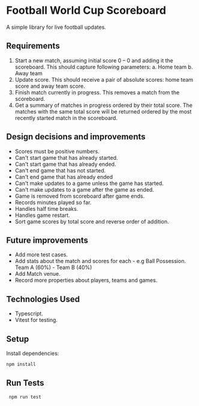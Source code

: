 # Football World Cup Scoreboard

A simple library for live football updates.

## Requirements

1. Start a new match, assuming initial score 0 – 0 and adding it the scoreboard.
   This should capture following parameters:
   a. Home team
   b. Away team
2. Update score. This should receive a pair of absolute scores: home team score and away
   team score.
3. Finish match currently in progress. This removes a match from the scoreboard.
4. Get a summary of matches in progress ordered by their total score. The matches with the
   same total score will be returned ordered by the most recently started match in the
   scoreboard.

## Design decisions and improvements

- Scores must be positive numbers.
- Can't start game that has already started.
- Can't start game that has already ended.
- Can't end game that has not started.
- Can't end game that has already ended
- Can't make updates to a game unless the game has started.
- Can't make updates to a game after the game as ended.
- Game is removed from scoreboard after game ends.
- Records minutes played so far.
- Handles half time breaks.
- Handles game restart.
- Sort game scores by total score and reverse order of addition.

## Future improvements

- Add more test cases.
- Add stats about the match and scores for each - e.g Ball Possession. Team A (60%) - Team B (40%)
- Add Match venue.
- Record more properties about players, teams and games.

## Technologies Used

- Typescript.
- Vitest for testing.

## Setup

Install dependencies:

```bash
npm install
```

## Run Tests

```bash
 npm run test
```

